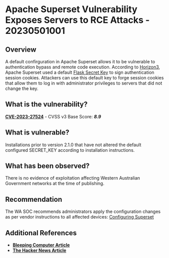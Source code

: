 # Apache Superset Vulnerability Exposes Servers to RCE Attacks - 20230501001

## Overview

A default confirguration in Apache Superset allows it to be vulnerable to authentication bypass and remote code execution. According to [Horizon3](https://www.horizon3.ai/cve-2023-27524-insecure-default-configuration-in-apache-superset-leads-to-remote-code-execution/), Apache Superset used a default [Flask Secret Key](https://flask.palletsprojects.com/en/2.2.x/config/) to sign authentication session cookies. Attackers can use this default key to forge session cookies that allow them to log in with administrator privileges to servers that did not change the key.

## What is the vulnerability?

[**CVE-2023-27524**](https://nvd.nist.gov/vuln/detail/CVE-2023-27524) - CVSS v3 Base Score: ***8.9***

## What is vulnerable?

Installations prior to version 2.1.0 that have not altered the default configured SECRET_KEY according to installation instructions.

## What has been observed?

There is no evidence of exploitation affecting Western Australian Government networks at the time of publishing.

## Recommendation

The WA SOC recommends administrators apply the configuration changes as per vendor instructions to all affected devices: [Configuring Superset](https://superset.apache.org/docs/installation/configuring-superset)

## Additional References

- [**Bleeping Computer Article**](https://www.bleepingcomputer.com/news/security/thousands-of-apache-superset-servers-exposed-to-rce-attacks/)
- [**The Hacker News Article**](https://thehackernews.com/2023/04/apache-superset-vulnerability-insecure.html)
